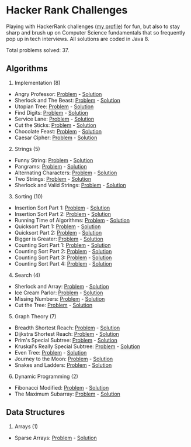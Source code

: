 # Hacker Rank Challenges

Playing with HackerRank challenges ([my profile](https://www.hackerrank.com/EvilNerdyOwl)) for fun, but also to stay sharp and brush up on Computer Science fundamentals that so frequently pop up in tech interviews. All solutions are coded in Java 8.

Total problems solved: 37.

## Algorithms
1. Implementation (8)
  * Angry Professor: [Problem](https://www.hackerrank.com/challenges/angry-professor) - [Solution](src/main/java/hackrank/algorithm/implement/angryprof/Solution.java)
  * Sherlock and The Beast: [Problem](https://www.hackerrank.com/challenges/sherlock-and-the-beast) - [Solution](src/main/java/hackrank/algorithm/implement/sherlock/Solution.java)
  * Utopian Tree: [Problem](https://www.hackerrank.com/challenges/utopian-tree) - [Solution](src/main/java/hackrank/algorithm/implement/utopian/Solution.java)
  * Find Digits: [Problem](https://www.hackerrank.com/challenges/find-digits) - [Solution](src/main/java/hackrank/algorithm/implement/digit/Solution.java)  
  * Service Lane: [Problem](https://www.hackerrank.com/challenges/service-lane) - [Solution](src/main/java/hackrank/algorithm/implement/lane/Solution.java)
  * Cut the Sticks: [Problem](https://www.hackerrank.com/challenges/cut-the-sticks) - [Solution](src/main/java/hackrank/algorithm/implement/stick/Solution.java)
  * Chocolate Feast: [Problem](https://www.hackerrank.com/challenges/chocolate-feast) - [Solution](src/main/java/hackrank/algorithm/implement/chocolate/Solution.java)
  * Caesar Cipher: [Problem](https://www.hackerrank.com/challenges/caesar-cipher-1) - [Solution](src/main/java/hackrank/algorithm/implement/caesar/Solution.java)
2. Strings (5)
  * Funny String: [Problem](https://www.hackerrank.com/challenges/funny-string) - [Solution](src/main/java/hackrank/algorithm/string/funny/Solution.java)
  * Pangrams: [Problem](https://www.hackerrank.com/challenges/pangrams) - [Solution](src/main/java/hackrank/algorithm/string/pangram/Solution.java)
  * Alternating Characters: [Problem](https://www.hackerrank.com/challenges/alternating-characters) - [Solution](src/main/java/hackrank/algorithm/string/alternate/Solution.java)
  * Two Strings: [Problem](https://www.hackerrank.com/challenges/two-strings) - [Solution](src/main/java/hackrank/algorithm/string/two/Solution.java)
  * Sherlock and Valid Strings: [Problem](https://www.hackerrank.com/challenges/sherlock-and-valid-string) - [Solution](src/main/java/hackrank/algorithm/string/sherlock/Solution.java)
3. Sorting (10)
  * Insertion Sort Part 1: [Problem](https://www.hackerrank.com/challenges/insertionsort1) - [Solution](src/main/java/hackrank/algorithm/sort/insert1/Solution.java)
  * Insertion Sort Part 2: [Problem](https://www.hackerrank.com/challenges/insertionsort2) - [Solution](src/main/java/hackrank/algorithm/sort/insert2/Solution.java)  
  * Running Time of Algorithms: [Problem](https://www.hackerrank.com/challenges/runningtime) - [Solution](src/main/java/hackrank/algorithm/sort/insertrun/Solution.java)
  * Quicksort Part 1: [Problem](https://www.hackerrank.com/challenges/quicksort2) - [Solution](src/main/java/hackrank/algorithm/sort/quick/Solution.java)
  * Quicksort Part 2: [Problem](https://www.hackerrank.com/challenges/quicksort3) - [Solution](src/main/java/hackrank/algorithm/sort/quickinplace/Solution.java)
  * Bigger is Greater: [Problem](https://www.hackerrank.com/challenges/bigger-is-greater) - [Solution](src/main/java/hackrank/algorithm/sort/bigger/Solution.java)
  * Counting Sort Part 1: [Problem](https://www.hackerrank.com/challenges/countingsort1) - [Solution](src/main/java/hackrank/algorithm/sort/count1/Solution.java)
  * Counting Sort Part 2: [Problem](https://www.hackerrank.com/challenges/countingsort2) - [Solution](src/main/java/hackrank/algorithm/sort/count2/Solution.java)
  * Counting Sort Part 3: [Problem](https://www.hackerrank.com/challenges/countingsort3) - [Solution](src/main/java/hackrank/algorithm/sort/count3/Solution.java)
  * Counting Sort Part 4: [Problem](https://www.hackerrank.com/challenges/countingsort4) - [Solution](src/main/java/hackrank/algorithm/sort/count4/Solution.java)
4. Search (4)
  * Sherlock and Array: [Problem](https://www.hackerrank.com/challenges/sherlock-and-array) - [Solution](src/main/java/hackrank/algorithm/search/sherlock/Solution.java)
  * Ice Cream Parlor: [Problem](https://www.hackerrank.com/challenges/icecream-parlor) - [Solution](src/main/java/hackrank/algorithm/search/icecream/Solution.java)  
  * Missing Numbers: [Problem](https://www.hackerrank.com/challenges/missing-numbers) - [Solution](src/main/java/hackrank/algorithm/search/missing/Solution.java)
  * Cut the Tree: [Problem](https://www.hackerrank.com/challenges/cut-the-tree) - [Solution](src/main/java/hackrank/algorithm/search/cuttree/Solution.java)
5. Graph Theory (7)
  * Breadth Shortest Reach: [Problem](https://www.hackerrank.com/challenges/bfsshortreach) - [Solution](src/main/java/hackrank/algorithm/graph/bfsreach/Solution.java)
  * Dijkstra Shortest Reach: [Problem](https://www.hackerrank.com/challenges/dijkstrashortreach) - [Solution](src/main/java/hackrank/algorithm/graph/dijkstrareach/Solution.java)
  * Prim's Special Subtree: [Problem](https://www.hackerrank.com/challenges/primsmstsub) - [Solution](src/main/java/hackrank/algorithm/graph/primsubtree/Solution.java)  
  * Kruskal's Really Special Subtree: [Problem](https://www.hackerrank.com/challenges/kruskalmstrsub) - [Solution](src/main/java/hackrank/algorithm/graph/kruskalmst/Solution.java)
  * Even Tree: [Problem](https://www.hackerrank.com/challenges/even-tree) - [Solution](src/main/java/hackrank/algorithm/graph/eventree/Solution.java)
  * Journey to the Moon: [Problem](https://www.hackerrank.com/challenges/journey-to-the-moon) - [Solution](src/main/java/hackrank/algorithm/graph/moon/Solution.java)  
  * Snakes and Ladders: [Problem](https://www.hackerrank.com/challenges/the-quickest-way-up) - [Solution](src/main/java/hackrank/algorithm/graph/snake/Solution.java)
6. Dynamic Programming (2)
  * Fibonacci Modified: [Problem](https://www.hackerrank.com/challenges/fibonacci-modified) - [Solution](src/main/java/hackrank/algorithm/dynamic/fibmod/Solution.java)
  * The Maximum Subarray: [Problem](https://www.hackerrank.com/challenges/maxsubarray) - [Solution](src/main/java/hackrank/algorithm/dynamic/maxsub/Solution.java)  

## Data Structures
1. Arrays (1)
  * Sparse Arrays: [Problem](https://www.hackerrank.com/challenges/sparse-arrays) - [Solution](src/main/java/hackrank/datastruct/array/sparse/Solution.java)  

<!---
  * Template: [Problem]() - [Solution](src/main/java/hackrank/algorithm/implement/X/Solution.java)
-->
